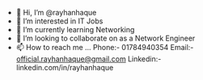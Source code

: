 - 👋 Hi, I’m @rayhanhaque
- 👀 I’m interested in IT Jobs 
- 🌱 I’m currently learning Networking
- 💞️ I’m looking to collaborate on as a Network Engineer
- 📫 How to reach me ...
     Phone:- 01784940354
     Email:- official.rayhanhaque@gmail.com
     Linkedin:- linkedin.com/in/rayhanhaque

<!---
rayhanhaque/rayhanhaque is a ✨ special ✨ repository because its `README.md` (this file) appears on your GitHub profile.
You can click the Preview link to take a look at your changes.
--->
